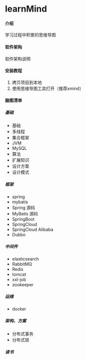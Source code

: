 # learnMind

#### 介绍
学习过程中积累的思维导图

#### 软件架构
软件架构说明


#### 安装教程

1.  拷贝项目到本地
2.  使用思维导图工具打开（推荐xmind）

#### 脑图清单
##### 基础
- 基础
- 多线程
- 集合框架
- JVM
- MySQL
- 算法
- 扩展知识
- 设计方案
- 设计模式

##### 框架
- spring
- mybatis
- Spring 源码
- MyBatis 源码
- SpringBoot
- SpringCloud
- SpringCloud Alibaba
- Dubbo

##### 中间件
- elasticsearch
- RabbitMQ
- Redis
- tomcat
- xxl-job
- zookeeper


##### 运维
- docker


##### 架构、方案
- 分布式事务
- 分布式锁

##### 读书


